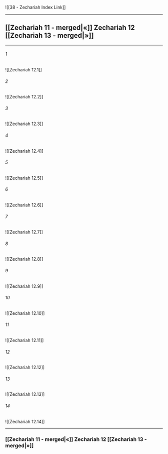 ![[38 - Zechariah Index Link]]

---
##  [[Zechariah 11 - merged|«]] Zechariah 12 [[Zechariah 13 - merged|»]]

---

###### 1
![[Zechariah 12.1]] 

###### 2
![[Zechariah 12.2]] 

###### 3
![[Zechariah 12.3]] 

###### 4
![[Zechariah 12.4]]

###### 5 
![[Zechariah 12.5]] 

###### 6
![[Zechariah 12.6]] 

###### 7
![[Zechariah 12.7]] 

###### 8
![[Zechariah 12.8]] 

###### 9
![[Zechariah 12.9]] 

###### 10
![[Zechariah 12.10]] 

###### 11
![[Zechariah 12.11]] 

###### 12
![[Zechariah 12.12]]

###### 13
![[Zechariah 12.13]] 

###### 14
![[Zechariah 12.14]] 


---
###  [[Zechariah 11 - merged|«]] Zechariah 12 [[Zechariah 13 - merged|»]]
